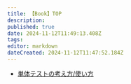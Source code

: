 ```yaml
---
title: 【Book】TOP
description: 
published: true
date: 2024-11-12T11:49:13.408Z
tags: 
editor: markdown
dateCreated: 2024-11-12T11:47:52.184Z
---
```


- [単体テストの考え方/使い方](/book-top)